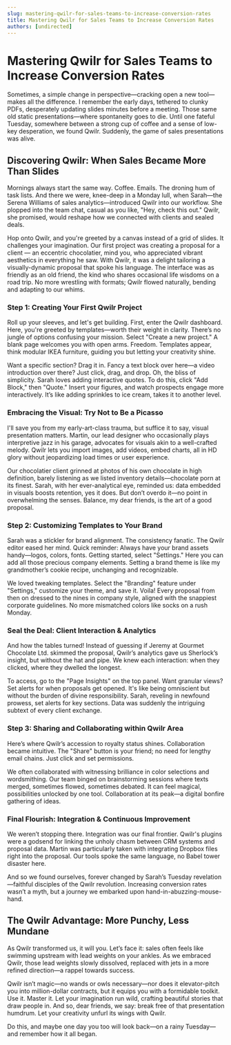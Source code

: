 ```yaml
---
slug: mastering-qwilr-for-sales-teams-to-increase-conversion-rates
title: Mastering Qwilr for Sales Teams to Increase Conversion Rates
authors: [undirected]
---
```



# Mastering Qwilr for Sales Teams to Increase Conversion Rates

Sometimes, a simple change in perspective—cracking open a new tool—makes all the difference. I remember the early days, tethered to clunky PDFs, desperately updating slides minutes before a meeting. Those same old static presentations—where spontaneity goes to die. Until one fateful Tuesday, somewhere between a strong cup of coffee and a sense of low-key desperation, we found Qwilr. Suddenly, the game of sales presentations was alive. 

## Discovering Qwilr: When Sales Became More Than Slides 

Mornings always start the same way. Coffee. Emails. The droning hum of task lists. And there we were, knee-deep in a Monday lull, when Sarah—the Serena Williams of sales analytics—introduced Qwilr into our workflow. She plopped into the team chat, casual as you like, "Hey, check this out." Qwilr, she promised, would reshape how we connected with clients and sealed deals. 

Hop onto Qwilr, and you're greeted by a canvas instead of a grid of slides. It challenges your imagination. Our first project was creating a proposal for a client — an eccentric chocolatier, mind you, who appreciated vibrant aesthetics in everything he saw. With Qwilr, it was a delight tailoring a visually-dynamic proposal that spoke his language. The interface was as friendly as an old friend, the kind who shares occasional life wisdoms on a road trip. No more wrestling with formats; Qwilr flowed naturally, bending and adapting to our whims.

### Step 1: Creating Your First Qwilr Project 

Roll up your sleeves, and let's get building. First, enter the Qwilr dashboard. Here, you're greeted by templates—worth their weight in clarity. There’s no jungle of options confusing your mission. Select "Create a new project." A blank page welcomes you with open arms. Freedom. Templates appear, think modular IKEA furniture, guiding you but letting your creativity shine. 

Want a specific section? Drag it in. Fancy a text block over here—a video introduction over there? Just click, drag, and drop. Oh, the bliss of simplicity. Sarah loves adding interactive quotes. To do this, click "Add Block," then "Quote." Insert your figures, and watch prospects engage more interactively. It’s like adding sprinkles to ice cream, takes it to another level. 

### Embracing the Visual: Try Not to Be a Picasso 

I'll save you from my early-art-class trauma, but suffice it to say, visual presentation matters. Martin, our lead designer who occasionally plays interpretive jazz in his garage, advocates for visuals akin to a well-crafted melody. Qwilr lets you import images, add videos, embed charts, all in HD glory without jeopardizing load times or user experience. 

Our chocolatier client grinned at photos of his own chocolate in high definition, barely listening as  we listed inventory details—chocolate porn at its finest. Sarah, with her ever-analytical eye, reminded us: data embedded in visuals boosts retention, yes it does. But don’t overdo it—no point in overwhelming the senses. Balance, my dear friends, is the art of a good proposal.

### Step 2: Customizing Templates to Your Brand

Sarah was a stickler for brand alignment. The consistency fanatic. The Qwilr editor eased her mind. Quick reminder: Always have your brand assets handy—logos, colors, fonts. Getting started, select "Settings." Here you can add all those precious company elements. Setting a brand theme is like my grandmother’s cookie recipe, unchanging and recognizable.

We loved tweaking templates. Select the "Branding" feature under "Settings," customize your theme, and save it. Voila! Every proposal from then on dressed to the nines in company style, aligned with the snappiest corporate guidelines. No more mismatched colors like socks on a rush Monday.

### Seal the Deal: Client Interaction & Analytics

And how the tables turned! Instead of guessing if Jeremy at Gourmet Chocolate Ltd. skimmed the proposal, Qwilr’s analytics gave us Sherlock’s insight, but without the hat and pipe. We knew each interaction: when they clicked, where they dwelled the longest. 

To access, go to the "Page Insights" on the top panel. Want granular views? Set alerts for when proposals get opened. It's like being omniscient but without the burden of divine responsibility. Sarah, reveling in newfound prowess, set alerts for key sections. Data was suddenly the intriguing subtext of every client exchange.

### Step 3: Sharing and Collaborating within Qwilr Area 

Here’s where Qwilr’s accession to royalty status shines. Collaboration became intuitive. The "Share" button is your friend; no need for lengthy email chains. Just click and set permissions. 

We often collaborated with witnessing brilliance in color selections and wordsmithing. Our team binged on brainstorming sessions where texts merged, sometimes flowed, sometimes debated. It can feel magical, possibilities unlocked by one tool. Collaboration at its peak—a digital bonfire gathering of ideas. 

### Final Flourish: Integration & Continuous Improvement

We weren’t stopping there. Integration was our final frontier. Qwilr's plugins were a godsend for linking the unholy chasm between CRM systems and proposal data. Martin was particularly taken with integrating Dropbox files right into the proposal. Our tools spoke the same language, no Babel tower disaster here. 

And so we found ourselves, forever changed by Sarah’s Tuesday revelation—faithful disciples of the Qwilr revolution. Increasing conversion rates wasn’t a myth, but a journey we embarked upon hand-in-abuzzing-mouse-hand.

## The Qwilr Advantage: More Punchy, Less Mundane 

As Qwilr transformed us, it will you. Let’s face it: sales often feels like swimming upstream with lead weights on your ankles. As we embraced Qwilr, those lead weights slowly dissolved, replaced with jets in a more refined direction—a rappel towards success. 

Qwilr isn’t magic—no wands or owls necessary—nor does it elevator-pitch you into million-dollar contracts, but it equips you with a formidable toolkit. Use it. Master it. Let your imagination run wild, crafting beautiful stories that draw people in. And so, dear friends, we say: break free of that presentation humdrum. Let your creativity unfurl its wings with Qwilr. 

Do this, and maybe one day you too will look back—on a rainy Tuesday—and remember how it all began.